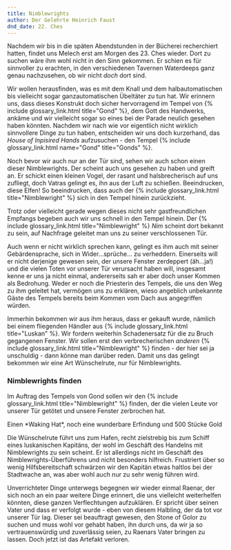 ```yaml
---
title: Nimblewrights
author: Der Gelehrte Heinrich Faust
dnd_date: 22. Ches
---
```


Nachdem wir bis in die späten Abendstunden in der Bücherei recherchiert hatten,
findet uns Melech erst am Morgen des 23. Ches wieder. Dort zu suchen wäre ihm
wohl nicht in den Sinn gekommen. Er schien es für sinnvoller zu erachten, in
den verschiedenen Tavernen Waterdeeps ganz genau nachzusehen, ob wir nicht
*doch* dort sind.

Wir wollen herausfinden, was es mit dem Knall und dem halbautomatischen bis
vielleicht sogar ganzautomatischen Übeltäter zu tun hat. Wir erinnern uns, dass
dieses Konstrukt doch sicher hervorragend im Tempel von {% include glossary_link.html title="Gond" %}, dem Gott des
Handwerks, ankäme und wir vielleicht sogar so eines bei der Parade neulich
gesehen haben könnten. Nachdem wir nach wie vor eigentlich nicht wirklich
sinnvollere Dinge zu tun haben, entscheiden wir uns doch kurzerhand, das *House
of Inpisired Hands* aufzusuchen - den Tempel {% include glossary_link.html name="Gond" title="Gonds" %}.

<!-- more -->

Noch bevor wir auch nur an der Tür sind, sehen wir auch schon einen dieser
Nimblewrights. Der scheint auch uns gesehen zu haben und greift an. Er schickt
einen kleinen Vogel, der rasant und halsbrecherisch auf uns zufliegt, doch
Vatras gelingt es, ihn aus der Luft zu schießen. Beeindrucken, diese Elfen! So
beeindrucken, dass auch der {% include glossary_link.html title="Nimblewright" %} sich in den Tempel hinein zurückzieht.

Trotz oder vielleicht gerade wegen dieses nicht sehr gastfreundlichen Empfangs
begeben auch wir uns schnell in den Tempel hinein. Der {% include glossary_link.html title="Nimblewright" %} *Nim* scheint
dort bekannt zu sein, auf Nachfrage geleitet man uns zu seiner verschlossenen Tür.

Auch wenn er nicht wirklich sprechen kann, gelingt es ihm auch mit seiner Gebärdensprache,
sich in Wider…sprüche… zu verheddern. Einerseits will er nicht derjenige gewesen sein,
der unsere Fenster zerdeppert (äh…ja!) und die vielen Toten vor unserer Tür
verursacht haben will, insgesamt kenne er uns ja nicht einmal, andererseits sah
er aber doch unser Kommen als Bedrohung. Weder er noch die Priesterin des Tempels,
die uns den Weg zu ihm geleitet hat, vermögen uns zu erklären, wieso angeblich
unbekannte Gäste des Tempels bereits beim Kommen vom Dach aus angegriffen würden.

Immerhin bekommen wir aus ihm heraus, dass er gekauft wurde, nämlich bei einem
fliegenden Händler aus {% include glossary_link.html title="Luskan" %}. Wir fordern weiterhin Schadenersatz für die zu
Bruch gegangenen Fenster. Wir sollen erst den verbrecherischen *anderen* {% include glossary_link.html title="Nimblewright" %}
finden - der hier sei ja unschuldig - dann könne man darüber reden. Damit uns das
gelingt bekommen wir eine Art Wünschelrute, nur für Nimblewrights.

<div class="infobox quest">
<h3>Nimblewrights finden</h3>
  <p>Im Auftrag des Tempels von Gond sollen wir den {% include glossary_link.html title="Nimblewright" %} finden, der die
  vielen Leute vor unserer Tür getötet und unsere Fenster zerbrochen hat.</p>
  <p class="reward">Einen *Waking Hat*, noch eine wunderbare Erfindung und 500
  Stücke Gold</p>
</div>

Die Wünschelrute führt uns zum Hafen, recht zielstrebig bis zum Schiff eines
luskanischen Kapitäns, der wohl im Geschäft des Handelns mit Nimblewrights zu
sein scheint. Er ist allerdings nicht im Geschäft des Nimblewrights-Überführens
und nicht besonders hilfreich. Frustriert über so wenig Hilfsbereitschaft schwärzen
wir den Kapitän etwas haltlos bei der Stadtwache an, was aber wohl auch nur zu sehr wenig
führen wird.

Unverrichteter Dinge unterwegs begegnen wir wieder einmal Raenar, der sich noch
an ein paar weitere Dinge erinnert, die uns vielleicht weiterhelfen könnten, diese
ganzen Verflechtungen aufzuklären. Er spricht über seinen Vater und dass er verfolgt
wurde - eben von diesem Halbling, der da tot vor unserer Tür lag. Dieser sei
beauftragt gewesen, den Stone of Golor zu suchen und muss wohl vor gehabt haben,
ihn durch uns, da wir ja so vertrauenswürdig und zuverlässig seien, zu Raenars
Vater bringen zu lassen. Doch jetzt ist das Artefakt verloren.
